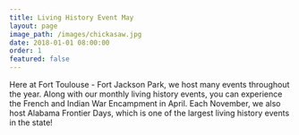 ```yaml
---
title: Living History Event May
layout: page
image_path: /images/chickasaw.jpg
date: 2018-01-01 08:00:00
order: 1
featured: false
---
```

Here at Fort Toulouse - Fort Jackson Park, we host many events throughout the year. Along with our monthly living history events, you can experience the French and Indian War Encampment in April. Each November, we also host Alabama Frontier Days, which is one of the largest living history events in the state!
